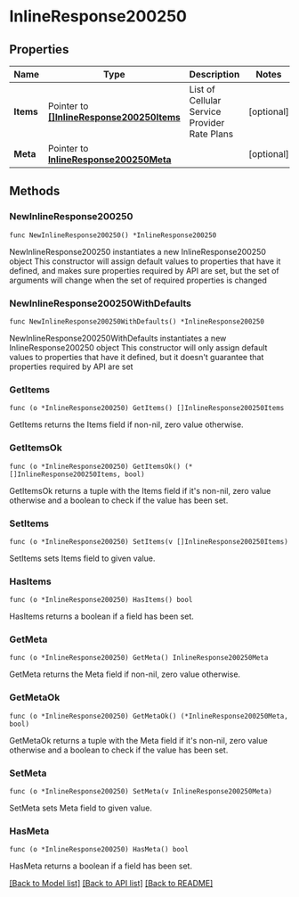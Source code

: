 # InlineResponse200250

## Properties

Name | Type | Description | Notes
------------ | ------------- | ------------- | -------------
**Items** | Pointer to [**[]InlineResponse200250Items**](InlineResponse200250Items.md) | List of Cellular Service Provider Rate Plans | [optional] 
**Meta** | Pointer to [**InlineResponse200250Meta**](InlineResponse200250Meta.md) |  | [optional] 

## Methods

### NewInlineResponse200250

`func NewInlineResponse200250() *InlineResponse200250`

NewInlineResponse200250 instantiates a new InlineResponse200250 object
This constructor will assign default values to properties that have it defined,
and makes sure properties required by API are set, but the set of arguments
will change when the set of required properties is changed

### NewInlineResponse200250WithDefaults

`func NewInlineResponse200250WithDefaults() *InlineResponse200250`

NewInlineResponse200250WithDefaults instantiates a new InlineResponse200250 object
This constructor will only assign default values to properties that have it defined,
but it doesn't guarantee that properties required by API are set

### GetItems

`func (o *InlineResponse200250) GetItems() []InlineResponse200250Items`

GetItems returns the Items field if non-nil, zero value otherwise.

### GetItemsOk

`func (o *InlineResponse200250) GetItemsOk() (*[]InlineResponse200250Items, bool)`

GetItemsOk returns a tuple with the Items field if it's non-nil, zero value otherwise
and a boolean to check if the value has been set.

### SetItems

`func (o *InlineResponse200250) SetItems(v []InlineResponse200250Items)`

SetItems sets Items field to given value.

### HasItems

`func (o *InlineResponse200250) HasItems() bool`

HasItems returns a boolean if a field has been set.

### GetMeta

`func (o *InlineResponse200250) GetMeta() InlineResponse200250Meta`

GetMeta returns the Meta field if non-nil, zero value otherwise.

### GetMetaOk

`func (o *InlineResponse200250) GetMetaOk() (*InlineResponse200250Meta, bool)`

GetMetaOk returns a tuple with the Meta field if it's non-nil, zero value otherwise
and a boolean to check if the value has been set.

### SetMeta

`func (o *InlineResponse200250) SetMeta(v InlineResponse200250Meta)`

SetMeta sets Meta field to given value.

### HasMeta

`func (o *InlineResponse200250) HasMeta() bool`

HasMeta returns a boolean if a field has been set.


[[Back to Model list]](../README.md#documentation-for-models) [[Back to API list]](../README.md#documentation-for-api-endpoints) [[Back to README]](../README.md)


